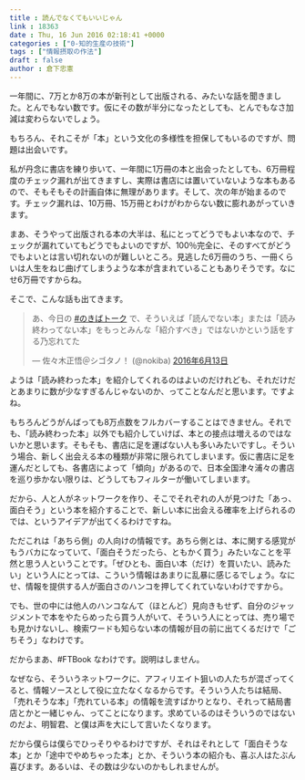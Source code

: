 ```yaml
---
title : 読んでなくてもいいじゃん
link : 18363
date : Thu, 16 Jun 2016 02:18:41 +0000
categories : ["0-知的生産の技術"]
tags : ["情報摂取の作法"]
draft : false
author : 倉下忠憲
---
```


一年間に、7万とか8万の本が新刊として出版される、みたいな話を聞きました。とんでもない数です。仮にその数が半分になったとしても、とんでもなさ加減は変わらないでしょう。

もちろん、それこそが「本」という文化の多様性を担保してもいるのですが、問題は出会いです。

私が丹念に書店を練り歩いて、一年間に1万冊の本と出会ったとしても、6万冊程度のチェック漏れが出てきますし、実際は書店には置いていないような本もあるので、そもそもその計画自体に無理があります。そして、次の年が始まるのです。チェック漏れは、10万冊、15万冊とわけがわからない数に膨れあがっていきます。

まあ、そうやって出版される本の大半は、私にとってどうでもよい本なので、チェックが漏れていてもどうでもよいのですが、100％完全に、そのすべてがどうでもよいとは言い切れないのが難しいところ。見逃した6万冊のうち、一冊くらいは人生をねじ曲げてしまうような本が含まれていることもありそうです。なにせ6万冊ですからね。

そこで、こんな話も出てきます。

<blockquote class="twitter-tweet" data-lang="ja"><p lang="ja" dir="ltr">あ、今日の <a href="https://twitter.com/hashtag/%E3%81%AE%E3%81%8D%E3%81%B0%E3%83%88%E3%83%BC%E3%82%AF?src=hash">#のきばトーク</a> で、そういえば「読んでない本」または「読み終わってない本」をもっとみんな「紹介すべき」ではないかという話をする乃忘れてた</p>&mdash; 佐々木正悟＠シゴタノ！ (@nokiba) <a href="https://twitter.com/nokiba/status/742287577772756992">2016年6月13日</a></blockquote>
<script async src="//platform.twitter.com/widgets.js" charset="utf-8"></script>

ようは「読み終わった本」を紹介してくれるのはよいのだけれども、それだけだとあまりに数が少なすぎるんじゃないのか、ってことなんだと思います。ですよね。

もちろんどうがんばっても8万点数をフルカバーすることはできません。それでも、「読み終わった本」以外でも紹介していけば、本との接点は増えるのではないかと思います。そもそも、書店に足を運ばない人も多いみたいですし。そういう場合、新しく出会える本の種類が非常に限られてしまいます。仮に書店に足を運んだとしても、各書店によって「傾向」があるので、日本全国津々浦々の書店を巡り歩かない限りは、どうしてもフィルターが働いてしまいます。

だから、人と人がネットワークを作り、そこでそれぞれの人が見つけた「あっ、面白そう」という本を紹介することで、新しい本に出会える確率を上げられるのでは、というアイデアが出てくるわけですね。

ただこれは「あちら側」の人向けの情報です。あちら側とは、本に関する感覚がもうバカになっていて、「面白そうだったら、ともかく買う」みたいなことを平然と思う人ということです。「ぜひとも、面白い本（だけ）を買いたい、読みたい」という人にとっては、こういう情報はあまりに乱暴に感じるでしょう。なにせ、情報を提供する人が面白さのハンコを押してくれていないわけですから。

でも、世の中には他人のハンコなんて（ほとんど）見向きもせず、自分のジャッジメントで本をやたらめったら買う人がいて、そういう人にとっては、売り場でも見かけないし、検索ワードも知らない本の情報が目の前に出てくるだけで「ごちそう」なわけです。

だからまあ、#FTBook なわけです。説明はしません。

なぜなら、そういうネットワークに、アフィリエイト狙いの人たちが混ざってくると、情報ソースとして役に立たなくなるからです。そういう人たちは結局、「売れそうな本」「売れている本」の情報を流すばかりとなり、それって結局書店とかと一緒じゃん、ってことになります。求めているのはそういうのではないのだよ、明智君、と僕は声を大にして言いたくなります。

だから僕らは僕らでひっそりやるわけですが、それはそれとして「面白そうな本」とか「途中でやめちゃった本」とか、そういう本の紹介も、喜ぶ人はたぶん喜びます。あるいは、その数は少ないのかもしれませんが。
